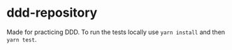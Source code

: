 # ddd-repository

Made for practicing DDD. To run the tests locally use `yarn install` and then `yarn test`.
